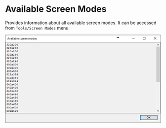 # Available Screen Modes

Provides information about all available screen modes. It can be accessed from `Tools/Screen Modes` menu:

![](https://github.com/G1ANT-Robot/G1ANT.Manual/raw/develop/-assets/screen-mode.jpg)

